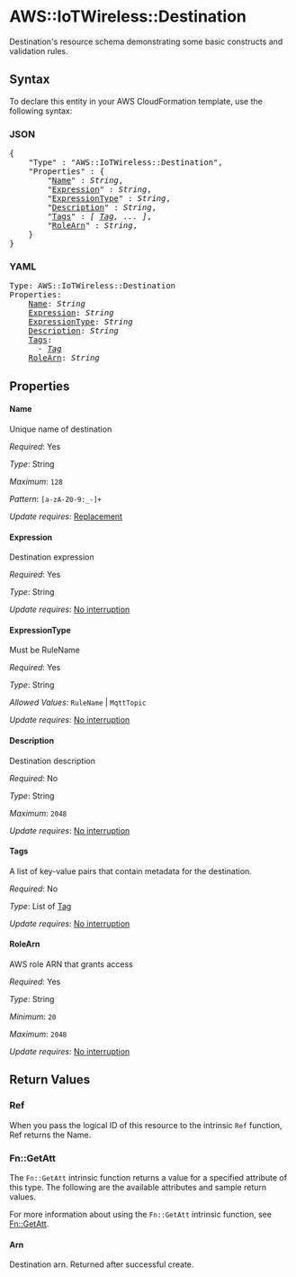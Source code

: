 # AWS::IoTWireless::Destination

Destination's resource schema demonstrating some basic constructs and validation rules.

## Syntax

To declare this entity in your AWS CloudFormation template, use the following syntax:

### JSON

<pre>
{
    "Type" : "AWS::IoTWireless::Destination",
    "Properties" : {
        "<a href="#name" title="Name">Name</a>" : <i>String</i>,
        "<a href="#expression" title="Expression">Expression</a>" : <i>String</i>,
        "<a href="#expressiontype" title="ExpressionType">ExpressionType</a>" : <i>String</i>,
        "<a href="#description" title="Description">Description</a>" : <i>String</i>,
        "<a href="#tags" title="Tags">Tags</a>" : <i>[ <a href="tag.md">Tag</a>, ... ]</i>,
        "<a href="#rolearn" title="RoleArn">RoleArn</a>" : <i>String</i>,
    }
}
</pre>

### YAML

<pre>
Type: AWS::IoTWireless::Destination
Properties:
    <a href="#name" title="Name">Name</a>: <i>String</i>
    <a href="#expression" title="Expression">Expression</a>: <i>String</i>
    <a href="#expressiontype" title="ExpressionType">ExpressionType</a>: <i>String</i>
    <a href="#description" title="Description">Description</a>: <i>String</i>
    <a href="#tags" title="Tags">Tags</a>: <i>
      - <a href="tag.md">Tag</a></i>
    <a href="#rolearn" title="RoleArn">RoleArn</a>: <i>String</i>
</pre>

## Properties

#### Name

Unique name of destination

_Required_: Yes

_Type_: String

_Maximum_: <code>128</code>

_Pattern_: <code>[a-zA-Z0-9:_-]+</code>

_Update requires_: [Replacement](https://docs.aws.amazon.com/AWSCloudFormation/latest/UserGuide/using-cfn-updating-stacks-update-behaviors.html#update-replacement)

#### Expression

Destination expression

_Required_: Yes

_Type_: String

_Update requires_: [No interruption](https://docs.aws.amazon.com/AWSCloudFormation/latest/UserGuide/using-cfn-updating-stacks-update-behaviors.html#update-no-interrupt)

#### ExpressionType

Must be RuleName

_Required_: Yes

_Type_: String

_Allowed Values_: <code>RuleName</code> | <code>MqttTopic</code>

_Update requires_: [No interruption](https://docs.aws.amazon.com/AWSCloudFormation/latest/UserGuide/using-cfn-updating-stacks-update-behaviors.html#update-no-interrupt)

#### Description

Destination description

_Required_: No

_Type_: String

_Maximum_: <code>2048</code>

_Update requires_: [No interruption](https://docs.aws.amazon.com/AWSCloudFormation/latest/UserGuide/using-cfn-updating-stacks-update-behaviors.html#update-no-interrupt)

#### Tags

A list of key-value pairs that contain metadata for the destination.

_Required_: No

_Type_: List of <a href="tag.md">Tag</a>

_Update requires_: [No interruption](https://docs.aws.amazon.com/AWSCloudFormation/latest/UserGuide/using-cfn-updating-stacks-update-behaviors.html#update-no-interrupt)

#### RoleArn

AWS role ARN that grants access

_Required_: Yes

_Type_: String

_Minimum_: <code>20</code>

_Maximum_: <code>2048</code>

_Update requires_: [No interruption](https://docs.aws.amazon.com/AWSCloudFormation/latest/UserGuide/using-cfn-updating-stacks-update-behaviors.html#update-no-interrupt)

## Return Values

### Ref

When you pass the logical ID of this resource to the intrinsic `Ref` function, Ref returns the Name.

### Fn::GetAtt

The `Fn::GetAtt` intrinsic function returns a value for a specified attribute of this type. The following are the available attributes and sample return values.

For more information about using the `Fn::GetAtt` intrinsic function, see [Fn::GetAtt](https://docs.aws.amazon.com/AWSCloudFormation/latest/UserGuide/intrinsic-function-reference-getatt.html).

#### Arn

Destination arn. Returned after successful create.

